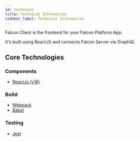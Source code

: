 ```yaml
---
id: technical
title: Technical Information
sidebar_label: Technical Information
---
```


Falcon Client is the frontend for your Falcon Platform App.

It's built using ReactJS and connects Falcon Server via GraphQl.

## Core Technologies

### Components
- <a href="https://reactjs.org/" target="_blank" rel="noopener noreferrer">ReactJs (v16)</a>

### Build
- <a href="https://webpack.js.org/" target="_blank" rel="noopener noreferrer">Webpack</a>
- <a href="https://babeljs.io/" target="_blank" rel="noopener noreferrer">Babel</a>

### Testing
- <a href="https://jestjs.io/" target="_blank" rel="noopener noreferrer">Jest</a>

